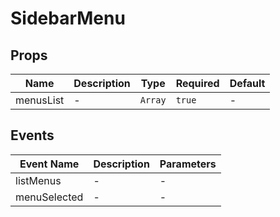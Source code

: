 # SidebarMenu

## Props

<!-- @vuese:SidebarMenu:props:start -->
|Name|Description|Type|Required|Default|
|---|---|---|---|---|
|menusList|-|`Array`|`true`|-|

<!-- @vuese:SidebarMenu:props:end -->


## Events

<!-- @vuese:SidebarMenu:events:start -->
|Event Name|Description|Parameters|
|---|---|---|
|listMenus|-|-|
|menuSelected|-|-|

<!-- @vuese:SidebarMenu:events:end -->


